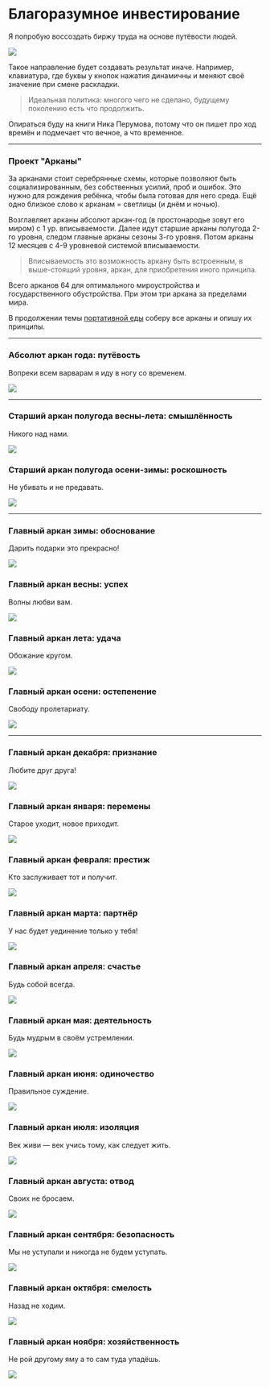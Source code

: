 # Благоразумное инвестирование

Я попробую воссоздать биржу труда на основе путёвости людей.

![](./Картинки/back20.jpg)

Такое направление будет создавать результат иначе. Например, клавиатура, где буквы у кнопок нажатия динамичны и меняют своё значение при смене раскладки.

> Идеальная политика: многого чего не сделано, будущему поколению есть что продолжить.

Опираться буду на книги Ника Перумова, потому что он пишет про ход времён и подмечает что вечное, а что временное.

---------------------------------

### Проект "Арканы"

За арканами стоит серебрянные схемы, которые позволяют быть социализированным, без собственных усилий, проб и ошибок. Это нужно для рождения ребёнка, чтобы была готовая для него среда. Ещё одно близкое слово к арканам = светлицы (и днём и ночью).

Возглавляет арканы абсолют аркан-год (в простонародье зовут его миром) с 1 ур. вписываемости. Далее идут старшие арканы полугода 2-го уровня, следом главные арканы сезоны 3-го уровня. Потом арканы 12 месяцев с 4-9 уровневой системой вписываемости. 

> Вписываемость это возможность аркану быть встроенным, в выше-стоящий уровня, аркан, для приобретения иного принципа.

Всего арканов 64 для оптимального мироустройства и государственного обустройства. При этом три аркана за пределами мира.

В продолжении темы <a href="./Прототипы/Портативная еда/README.md">портативной еды</a> соберу все арканы и опишу их принципы.

<hr>

### Абсолют аркан года: путёвость

Вопреки всем варварам я иду в ногу со временем.

![](./Картинки/Путёвость.jpg)

<hr>

### Старший аркан полугода весны-лета: смышлённость

Никого над нами.

![](./Картинки/Смышлённость.jpg)

### Старший аркан полугода осени-зимы: роскошность

Не убивать и не предавать.

![](./Картинки/Роскошность.jpg)

<hr>

### Главный аркан зимы: обоснование

Дарить подарки это прекрасно!

![](./Картинки/Обоснование.jpg)
### Главный аркан весны: успех

Волны любви вам.

![](./Картинки/Успех.jpg)
### Главный аркан лета: удача

Обожание кругом.

![](./Картинки/Удача.jpg)
### Главный аркан осени: остепенение

Свободу пролетариату.

![](./Картинки/Остепенение.jpg)

<hr>

### Главный аркан декабря: признание

Любите друг друга!

![](./Картинки/Признание.jpg)

### Главный аркан января: перемены

Старое уходит, новое приходит.

![](./Картинки/Перемены.jpg)
### Главный аркан февраля: престиж

Кто заслуживает тот и получит.

![](./Картинки/Престиж.jpg)
### Главный аркан марта: партнёр

У нас будет уединение только у тебя!

![](./Картинки/Партнёр.jpg)
### Главный аркан апреля: счастье

Будь собой всегда.

![](./Картинки/Счастье.jpg)
### Главный аркан мая: деятельность

Будь мудрым в своём устремлении.

![](./Картинки/Деятельность.jpg)
### Главный аркан июня: одиночество

Правильное суждение.

![](./Картинки/Одиночество.jpg)
### Главный аркан июля: изоляция

Век живи — век учись тому, как следует жить.

![](./Картинки/Изоляция.jpg)
### Главный аркан августа: отвод

Своих не бросаем.

![](./Картинки/Отвод.jpg)
### Главный аркан сентября: безопасность

Мы не уступали и никогда не будем уступать.

![](./Картинки/Безопасность.jpg)
### Главный аркан октября: смелость

Назад не ходим.

![](./Картинки/Смелость.jpg)
### Главный аркан ноября: хозяйственность

Не рой другому яму а то сам туда упадёшь.

![](./Картинки/Хозяйственность.jpg)